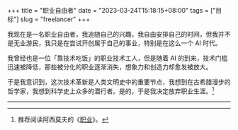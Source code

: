 +++
title = "职业自由者"
date = "2023-03-24T15:18:15+08:00"
tags = ["目标"]
slug = "freelancer"
+++

我现在是一名职业自由者，我追随自己的兴趣，我自由安排自己的时间，但我并不是无业游民，我只是在尝试开创属于自己的事业，特别是在这么一个 AI 时代。

我曾经也是一位「靠技术吃饭」的职业技术工人，但是随着 AI 的到来，技术门槛迅速被降低，那些被分化的职业逐渐消失，想象力和创造力却愈发被放大。

于是我意识到，这次技术革新是人类文明史中的重要节点，我想到在古希腊漫步的哲学家，我想到科学史上众多的潜行者。是的，于是我决定放弃职业生涯。[^1]

---

[^1]: 推荐阅读阿西莫夫的《[职业](https://t.me/yixiuer/316)》。
